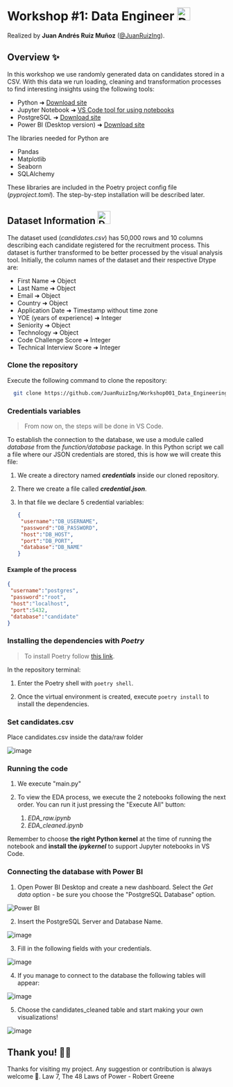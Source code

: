 # Workshop #1: Data Engineer <img src="https://github.com/user-attachments/assets/e50b269a-fd97-4ec3-a1e9-e9629cef94ae" alt="Data Icon" width="30px"/>

Realized by **Juan Andrés Ruiz Muñoz** ([@JuanRuizIng](https://github.com/JuanRuizIng)).

## Overview ✨

In this workshop we use randomly generated data on candidates stored in a CSV. With this data we run loading, cleaning and transformation processes to find interesting insights using the following tools:

* Python ➜ [Download site](https://www.python.org/downloads/)
* Jupyter Notebook ➜ [VS Code tool for using notebooks](https://youtu.be/ZYat1is07VI?si=BMHUgk7XrJQksTkt)
* PostgreSQL ➜ [Download site](https://www.postgresql.org/download/)
* Power BI (Desktop version) ➜ [Download site](https://www.microsoft.com/es-es/power-platform/products/power-bi/desktop)

The libraries needed for Python are

* Pandas
* Matplotlib
* Seaborn
* SQLAlchemy

These libraries are included in the Poetry project config file (*pyproject.toml*). The step-by-step installation will be described later.

## Dataset Information <img src="https://github.com/user-attachments/assets/5fa5298c-e359-4ef1-976d-b6132e8bda9a" alt="Dataset" width="30px"/>


The dataset used (*candidates.csv*) has 50,000 rows and 10 columns describing each candidate registered for the recruitment process. 
This dataset is further transformed to be better processed by the visual analysis tool.
Initially, the column names of the dataset and their respective Dtype are:

* First Name ➜ Object
* Last Name ➜ Object
* Email ➜ Object
* Country ➜ Object
* Application Date ➜ Timestamp without time zone
* YOE (years of experience) ➜ Integer
* Seniority ➜ Object
* Technology ➜ Object
* Code Challenge Score ➜ Integer
* Technical Interview Score ➜ Integer

### Clone the repository

Execute the following command to clone the repository:

```bash
  git clone https://github.com/JuanRuizIng/Workshop001_Data_Engineering.git
```

### Credentials variables

> From now on, the steps will be done in VS Code.

To establish the connection to the database, we use a module called *database* from the *function/database* package. In this Python script we call a file where our JSON credentials are stored, this is how we will create this file:

1. We create a directory named ***credentials*** inside our cloned repository.

2. There we create a file called ***credential.json***.

3. In that file we declare 5 credential variables:
   ```json
   {
    "username":"DB_USERNAME",
    "password":"DB_PASSWORD",
    "host":"DB_HOST",
    "port":"DB_PORT",
    "database":"DB_NAME"
   }
   ```

#### Example of the process

   ```json
   {
    "username":"postgres",
    "password":"root",
    "host":"localhost",
    "port":5432,
    "database":"candidate"
   }
   ```

### Installing the dependencies with *Poetry*

> To install Poetry follow [this link](https://elcuaderno.notion.site/Poetry-8f7b23a0f9f340318bbba4ef36023d60?pvs=4).

In the repository terminal:

1. Enter the Poetry shell with `poetry shell`.

2. Once the virtual environment is created, execute `poetry install` to install the dependencies.

### Set candidates.csv

Place candidates.csv inside the data/raw folder

![image](https://github.com/user-attachments/assets/e05d41e9-895b-47d4-941c-1f835f71b2d5)

### Running the code

1. We execute "main.py"

2. To view the EDA process, we execute the 2 notebooks following the next order. You can run it just pressing the "Execute All" button:

   1. *EDA_raw.ipynb*
   2. *EDA_cleaned.ipynb*
  
Remember to choose **the right Python kernel** at the time of running the notebook and **install the *ipykernel*** to support Jupyter notebooks in VS Code.

### Connecting the database with Power BI

1. Open Power BI Desktop and create a new dashboard. Select the *Get data* option - be sure you choose the "PostgreSQL Database" option.

![Power BI](https://github.com/user-attachments/assets/a53ef992-d5b9-468e-b227-94e72179a591)


2. Insert the PostgreSQL Server and Database Name.

![image](https://github.com/user-attachments/assets/ebe02754-44e8-498c-891f-e1a0038d351d)


3. Fill in the following fields with your credentials.

![image](https://github.com/user-attachments/assets/18748b7f-7d5c-4c21-891a-70e77dd21d69)


4. If you manage to connect to the database the following tables will appear:

![image](https://github.com/user-attachments/assets/296845e6-689a-4758-9444-99ef2aa6cc66)


5. Choose the candidates_cleaned table and start making your own visualizations!

![image](https://github.com/user-attachments/assets/2133216d-5d4e-462d-b475-82a6f3a42be0)


## Thank you! 💩🐍

Thanks for visiting my project. Any suggestion or contribution is always welcome 🦻.
Law 7, The 48 Laws of Power - Robert Greene
